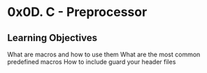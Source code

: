 # 0x0D. C - Preprocessor

## Learning Objectives

What are macros and how to use them
What are the most common predefined macros
How to include guard your header files
